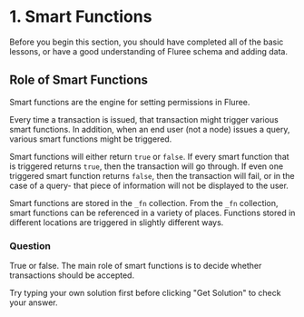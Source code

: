 # 1. Smart Functions

Before you begin this section, you should have completed all of the basic lessons, or have a good understanding of Fluree schema and adding data.

## Role of Smart Functions

Smart functions are the engine for setting permissions in Fluree.

Every time a transaction is issued, that transaction might trigger various smart functions. In addition, when an end user (not a node) issues a query, various smart functions might be triggered.

Smart functions will either return `true` or `false`. If every smart function that is triggered returns `true`, then the transaction will go through. If even one triggered smart function returns `false`, then the transaction will fail, or in the case of a query- that piece of information will not be displayed to the user.

Smart functions are stored in the `_fn` collection. From the `_fn` collection, smart functions can be referenced in a variety of places. Functions stored in different locations are triggered in slightly different ways.

<div class="challenge">
<h3>Question</h3>
<p>True or false. The main role of smart functions is to decide whether transactions should be accepted.</p>
<p>Try typing your own solution first before clicking "Get Solution" to check your answer. </p>
</div>
